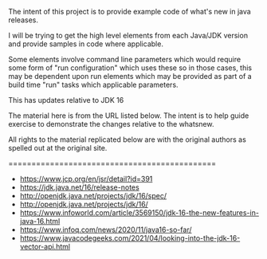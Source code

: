 The intent of this project is to provide example code of what's new in java releases.

I will be trying to get the high level elements from each Java/JDK version and provide samples in code where applicable.

Some elements involve command line parameters which would require some form of "run configuration" which uses these so in those cases, this may be dependent upon run elements which may be provided as part of a build time "run" tasks which applicable parameters.

This has updates relative to JDK 16

The material here is from the URL listed below. The intent is to help guide exercise to demonstrate the changes relative to the whatsnew.

All rights to the material replicated below are with the original authors as spelled out at the original site.

=============================================
- https://www.jcp.org/en/jsr/detail?id=391
- https://jdk.java.net/16/release-notes
- http://openjdk.java.net/projects/jdk/16/spec/
- http://openjdk.java.net/projects/jdk/16/
- https://www.infoworld.com/article/3569150/jdk-16-the-new-features-in-java-16.html
- https://www.infoq.com/news/2020/11/java16-so-far/
- https://www.javacodegeeks.com/2021/04/looking-into-the-jdk-16-vector-api.html